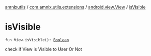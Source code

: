 [amnixutils](../../index.md) / [com.amnix.utils.extensions](../index.md) / [android.view.View](index.md) / [isVisible](./is-visible.md)

# isVisible

`fun View.isVisible(): `[`Boolean`](https://kotlinlang.org/api/latest/jvm/stdlib/kotlin/-boolean/index.html)

check if View is Visible to User Or Not

